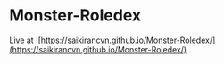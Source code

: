 # Monster-Roledex

Live at ![https://saikirancvn.github.io/Monster-Roledex/](https://saikirancvn.github.io/Monster-Roledex/) .
